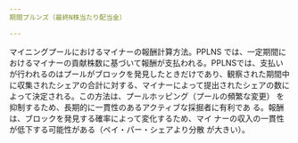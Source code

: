 ```yaml
---
期間プルンズ（最終N株当たり配当金）

---
```

マイニングプールにおけるマイナーの報酬計算方法。PPLNS では、一定期間におけるマイナーの貢献株数に基づいて報酬が支払われる。PPLNSでは、支払いが行われるのはプールがブロックを発見したときだけであり、観察された期間中に収集されたシェアの合計に対する、マイナーによって提出されたシェアの数によって決定される。この方法は、プールホッピング（プールの頻繁な変更） を抑制するため、長期的に一貫性のあるアクティブな採掘者に有利であ る。報酬は、ブロックを発見する確率によって変化するため、マイ ナーの収入の一貫性が低下する可能性がある（ペイ・パー・シェアより分散 が大きい）。